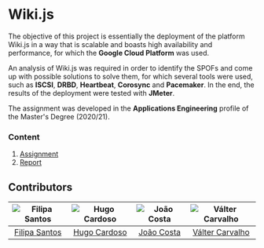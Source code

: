 # Wiki.js

The objective of this project is essentially the deployment of the platform Wiki.js in a way that is scalable and boasts high availability and performance, for which the **Google Cloud Platform** was used.

An analysis of Wiki.js was required in order to identify the SPOFs and come up with possible solutions to solve them, for which several tools were used, such as **ISCSI**, **DRBD**, **Heartbeat**,  **Corosync** and **Pacemaker**. In the end, the results of the deployment were tested with **JMeter**.

The assignment was developed in the **Applications Engineering** profile of the Master's Degree (2020/21).

### Content

1. [Assignment](assignment.pdf)
2. [Report](report.pdf)

## Contributors

![Filipa Santos][filipa-pic] | ![Hugo Cardoso][hugo-pic] | ![João Costa][cunha-pic] | ![Válter Carvalho][valter-pic]
:---: | :---: | :---: | :---:
[Filipa Santos][filipa] | [Hugo Cardoso][hugo] | [João Costa][cunha] | [Válter Carvalho][valter]

[filipa]: https://github.com/fliper6
[filipa-pic]: https://github.com/fliper6.png?size=120
[hugo]: https://github.com/Abjiri
[hugo-pic]: https://github.com/Abjiri.png?size=120
[cunha]: https://github.com/Jcc20
[cunha-pic]: https://github.com/Jcc20.png?size=120
[valter]: https://github.com/wurzy
[valter-pic]: https://github.com/wurzy.png?size=120
